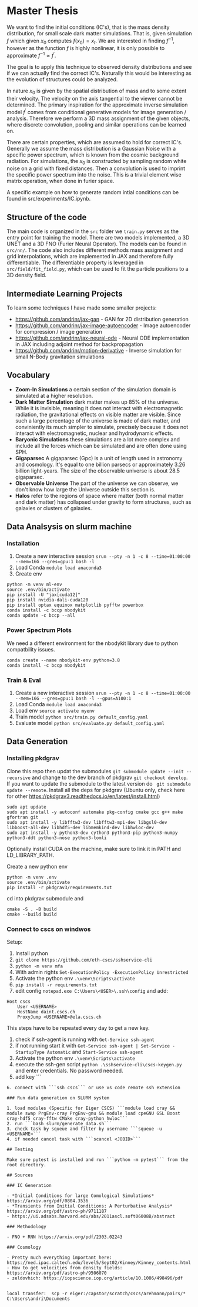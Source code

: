 # Master Thesis

We want to find the initial conditions (IC's), that is the mass density distribution, for small scale dark matter simulations. That is, given simulation $f$ which given  $x_0$ computes $f(x_0) = x_t$. We are interested in finding $f^{-1}$, however as the function $f$ is highly nonlinear, it is only possible to approximate $f^{-1} \approx f^{\prime}$. 

The goal is to apply this technique to observed density distributions and see if we can actually find the correct IC's. Naturally this would be interesting as the evolution of structures could be analyzed.

In nature $x_0$ is given by the spatial distribution of mass and to some extent their velocity. The velocity on the axis tangential to the viewer cannot be determined. The primary inspiration for the approximate inverse simulation model $f^{\prime}$ comes from conditional generative models for image generation / analysis. Therefore we perform a 3D mass assignment of the given objects, where discrete convolution, pooling and similar operations can be learned on.

There are certain properties, which are assumed to hold for correct IC's. Generally we assume the mass distribution is a Gaussian Noise with a specific power spectrum, which is known from the cosmic background radiation. For simulations, the $x_0$ is constructed by sampling random white noise on a grid with fixed distances. Then a convolution is used to imprint the specific power spectrum into the noise. This is a trivial element wise matrix operation, when done in furier space.

A specific example on how to generate random intial conditions can be found in src/experiments/IC.ipynb.

## Structure of the code

The main code is organized in the ``src`` folder we ``train.py`` serves as the entry point for training the model. There are two models implemented, a 3D UNET and a 3D FNO (Furier Neural Operator). The models can be found in ``src/nn/``. The code also includes different methods mass assignment and grid interpolations, which are implemented in JAX and therefore fully differentiable. The differentiable property is leveraged in ``src/field/fit_field.py``, which can be used to fit the particle positions to a 3D density field. 

## Intermediate Learning Projects

To learn some techniques I have made some smaller projects:

- https://github.com/andrinr/jax-gan - GAN for 2D distribution generation
- https://github.com/andrinr/jax-image-autoencoder - Image autoencoder for compression / image generation
- https://github.com/andrinr/jax-neural-ode - Neural ODE implementation in JAX including adjoint method for backpropagation
- https://github.com/andrinr/motion-derivative - Inverse simulation for small N-Body gravitation simulations

## Vocabulary

- **Zoom-In Simulations** a certain section of the simulation domain is simulated at a higher resolution.
- **Dark Matter Simulation** dark matter makes up 85% of the universe. While it is invisible, meaning it does not interact with electromagnetic radiation, the gravitational effects on visible matter are visible. Since such a large percentage of the universe is made of dark matter, and conviniently its much simpler to simulate, precisely because it does not interact with electromagnetic, nuclear and hydrodynamic effects. 
- **Baryonic Simulations** these simulations are a lot more complex and include all the forces which can be simulated and are often done using SPH. 
- **Gigaparsec** A gigaparsec (Gpc) is a unit of length used in astronomy and cosmology. It's equal to one billion parsecs or approximately 3.26 billion light-years.  The size of the observable universe is about 28.5 gigaparsec. 
- **Observable Universe** The part of the universe we can observe, we don't know how large the Universe outside this section is.
- **Halos** refer to the regions of space where matter (both normal matter and dark matter) has collapsed under gravity to form structures, such as galaxies or clusters of galaxies.   

## Data Analsysis on slurm machine

### Installation

1. Create a new interactive session ```srun --pty -n 1 -c 8 --time=01:00:00 --mem=16G --gres=gpu:1 bash -l``` 
2. Load Conda ```module load anaconda3```
3. Create env 

```
python -m venv ml-env
source .env/bin/activate
pip install -U "jax[cuda12]"
pip install nvidia-dali-cuda120
pip install optax equinox matplotlib pyfftw powerbox
conda install -c bccp nbodykit
conda update -c bccp --all
```

### Power Spectrum Plots

We need a different environment for the nbodykit library due to python compatbility issues.

```
conda create --name nbodykit-env python=3.8
conda install -c bccp nbodykit
```

### Train & Eval

1. Create a new interactive session ```srun --pty -n 1 -c 8 --time=01:00:00 --mem=16G --gres=gpu:1 bash -l --gpus=A100:1``` 
2. Load Conda ```module load anaconda3```
3. Load env ```source activate myenv```
4. Train model ```python src/train.py default_config.yaml```
5. Evaluate model ```python src/evaluate.py default_config.yaml```

## Data Generation

### Installing pkdgrav

Clone this repo then updat the submodules
```git submodule update --init --recursive```
and change to the dev branch of pkdgrav
```git checkout develop```. If you want to update the submodule to the latest version do
``` git submodule update --remote```.
Install all the deps for pkdgrav (Ubuntu only, check here for other https://pkdgrav3.readthedocs.io/en/latest/install.html)

```{bash}
sudo apt update
sudo apt install -y autoconf automake pkg-config cmake gcc g++ make gfortran git
sudo apt install -y libfftw3-dev libfftw3-mpi-dev libgsl0-dev libboost-all-dev libhdf5-dev libmemkind-dev libhwloc-dev
sudo apt install -y python3-dev cython3 python3-pip python3-numpy python3-ddt python3-nose python3-tomli
```
Optionally install CUDA on the machine, make sure to link it in PATH and LD_LIBRARY_PATH.

Create a new python env

```{bash}
python -m venv .env
source .env/bin/activate
pip install -r pkdgrav3/requirements.txt
```

cd into pkdgrav submodule and

```
cmake -S . -B build
cmake --build build
```

### Connect to cscs on windwos

Setup:
1. Install python
2. ```git clone https://github.com/eth-cscs/sshservice-cli```
3. ```python -m venv mfa```
4. With admin rights ```Set-ExecutionPolicy -ExecutionPolicy Unrestricted```
5. Activate the python env ```.\venv\Scripts\activate```
6. ```pip install -r requirements.txt```
7. edit config  ```notepad.exe C:\Users\<USER>\.ssh\config``` and add: 
```
Host cscs
	User <USERNAME>
	HostName daint.cscs.ch
	ProxyJump <USERNAME>@ela.cscs.ch
```

This steps have to be repeated every day to get a new key.
1. check if ssh-agent is running with ```Get-Service ssh-agent```
2. if not running start it with ```Get-Service ssh-agent | Set-Service -StartupType Automatic``` and ```Start-Service ssh-agent```
3. Activate the python env ```.\venv\Scripts\activate```
4. execute the ssh-gen script ```python .\sshservice-cli\cscs-keygen.py``` and enter credentials. No password needed. 
5. add key ```
```
6. connect with ```ssh cscs``` or use vs code remote ssh extension

### Run data generation on SLURM system

1. load modules (Specific for Eiger CSCS) ```module load cray && module swap PrgEnv-cray PrgEnv-gnu && module load cpeGNU GSL Boost cray-hdf5 cray-fftw CMake cray-python hwloc```
2. run ```bash slurm/generate_data.sh```
3. check task by squeue and filter by username ```squeue -u <USERNAME>```
4. if needed cancel task with ```scancel <JOBID>```

## Testing

Make sure pytest is installed and run ```python -m pytest``` from the root directory. 

## Sources

### IC Generation

- *Initial Conditions for large Comological Simulations* https://arxiv.org/pdf/0804.3536
- *Transients from Initial Conditions: A Perturbative Analysis* https://arxiv.org/pdf/astro-ph/9711187
- https://ui.adsabs.harvard.edu/abs/2011ascl.soft06008B/abstract

### Methodology

- FNO + RNN https://arxiv.org/pdf/2303.02243

### Cosmology

- Pretty much everything important here: https://ned.ipac.caltech.edu/level5/Sept02/Kinney/Kinney_contents.html
- How to get velocities from density fields: https://arxiv.org/pdf/astro-ph/9506070
- zeldovhich: https://iopscience.iop.org/article/10.1086/498496/pdf


local transfer:  scp -r eiger:/capstor/scratch/cscs/arehmann/pairs/* C:\Users\andri\Documents
